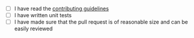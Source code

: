 <!--
  Thank you for contributing to erborist!
  To reference an open issue, please write this in your description: `Fixes #ISSUE_NUMBER`

  Also, please include:
  - a summary of the change and what type of change it is (new feature, bug fix, refactoring, docs)
  - motivation and context
-->

- [ ] I have read the [contributing guidelines](https://github.com/listendev/erborist/blob/main/.github/CONTRIBUTING.md)
- [ ] I have written unit tests
- [ ] I have made sure that the pull request is of reasonable size and can be easily reviewed

